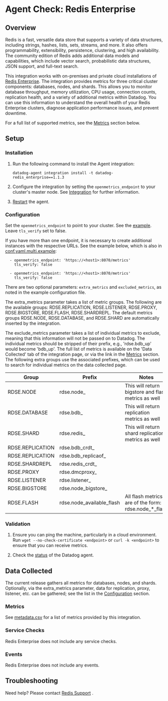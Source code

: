 # Agent Check: Redis Enterprise

## Overview

Redis is a fast, versatile data store that supports a variety of data structures, including strings, hashes, lists, sets, streams, and more. It also offers programmability, extensibility, persistence, clustering, and high availability. The community edition of Redis adds additional data models and capabilities, which include vector search, probabilistic data structures, JSON support, and full-text search.

This integration works with on-premises and private cloud installations of [Redis Enterprise][1].
The integration provides metrics for three critical cluster components: databases, nodes, and shards. This allows you to monitor database throughput, memory utilization, CPU usage, connection counts, replication health, and a variety of additional metrics within Datadog.
You can use this information to understand the overall health of your Redis Enterprise clusters, diagnose application performance issues, and prevent downtime.

For a full list of supported metrics, see the [Metrics](#metrics) section below.

## Setup

### Installation

1. Run the following command to install the Agent integration:
   ```shell
   datadog-agent integration install -t datadog-redis_enterprise==1.1.3
   ```
   
2. Configure the integration by setting the `openmetrics_endpoint` to your cluster's master node. See [Integration][2] for further information.

3. [Restart][3] the agent.


### Configuration

Set the `openmetrics_endpoint` to point to your cluster. See the [example][4]. Leave `tls_verify` set to false.

If you have more than one endpoint, it is necessary to create additional instances with the respective URLs.
See the example below, which is also in [conf.yaml.multi.example][5]:

```instances:
  - openmetrics_endpoint: 'https://<host1>:8070/metrics'
    tls_verify: false

  - openmetrics_endpoint: 'https://<host1>:8070/metrics'
    tls_verify: false
```

There are two optional parameters: `extra_metrics` and `excluded_metrics`, as noted in the example configuration file.

The extra_metrics parameter takes a list of metric groups. The following are the available groups: RDSE.REPLICATION, 
RDSE.LISTENER, RDSE.PROXY, RDSE.BIGSTORE, RDSE.FLASH, RDSE.SHARDREPL. The default metrics groups RDSE.NODE, 
RDSE.DATABASE, and RDSE.SHARD are automatically inserted by the integration.

The exclude_metrics parameter takes a list of individual metrics to exclude, meaning that this information will not be 
passed on to Datadog. The individual metrics should be stripped of their prefix, e.g., 'rdse.bdb_up' would 
become 'bdb_up'. The full list of metrics is available on the 'Data Collected' tab of the integration page, or via the link in the [Metrics](#metrics) section. 
The following extra groups use the associated prefixes, which can be used to search for individual metrics on 
the data collected page.

| Group            | Prefix                      | Notes                                                |
|------------------|-----------------------------|------------------------------------------------------|
| RDSE.NODE        | rdse.node_                  | This will return bigstore and flash metrics as well  |
| RDSE.DATABASE    | rdse.bdb_                   | This will return replication metrics as well         |
| RDSE.SHARD       | rdse.redis_                 | This will return shard replication metrics as well   |
| RDSE.REPLICATION | rdse.bdb_crdt_              |                                                      |
| RDSE.REPLICATION | rdse.bdb_replicaof_         |                                                      |
| RDSE.SHARDREPL   | rdse.redis_crdt_            |                                                      |
| RDSE.PROXY       | rdse.dmcproxy_              |                                                      |
| RDSE.LISTENER    | rdse.listener_              |                                                      |
| RDSE.BIGSTORE    | rdse.node_bigstore_         |                                                      |
| RDSE.FLASH       | rdse.node_available_flash   | All flash metrics are of the form: rdse.node_*_flash |

### Validation

1. Ensure you can ping the machine, particularly in a cloud environment. Run `wget --no-check-certificate <endpoint>` 
or `curl -k <endpoint>` to ensure that you can receive metrics.

2. Check the [status][6] of the Datadog agent.


## Data Collected

The current release gathers all metrics for databases, nodes, and shards. Optionally, via the extra_metrics parameter, 
data for replication, proxy, listener, etc. can be gathered; see the list in the [Configuration](#configuration) section.


### Metrics

See [metadata.csv][7] for a list of metrics provided by this integration.


### Service Checks

Redis Enterprise does not include any service checks.


### Events

Redis Enterprise does not include any events.


## Troubleshooting

Need help? Please contact [Redis Support][9] .

[1]: https://redis.com/redis-enterprise-software/overview/
[2]: https://docs.datadoghq.com/getting_started/integrations/
[3]: https://docs.datadoghq.com/agent/guide/agent-commands/#start-stop-and-restart-the-agent
[4]: https://github.com/DataDog/integrations-extras/blob/master/redis_enterprise/datadog_checks/redis_enterprise/data/conf.yaml.example
[5]: https://github.com/DataDog/integrations-extras/blob/master/redis_enterprise/datadog_checks/redis_enterprise/data/conf.yaml.multi.example
[6]: https://docs.datadoghq.com/agent/guide/agent-commands/#agent-status-and-information
[7]: https://github.com/DataDog/integrations-extras/blob/master/redis_enterprise/metadata.csv
[8]: mailto:field.engineers@redis.com
[9]: https://redis.io/support/
